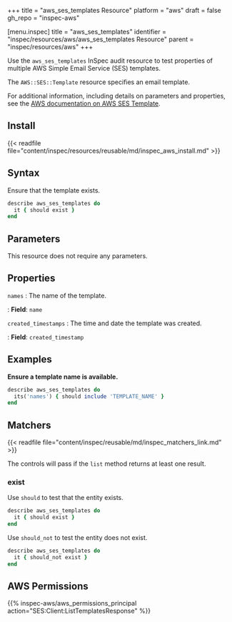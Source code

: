 +++
title = "aws_ses_templates Resource"
platform = "aws"
draft = false
gh_repo = "inspec-aws"

[menu.inspec]
title = "aws_ses_templates"
identifier = "inspec/resources/aws/aws_ses_templates Resource"
parent = "inspec/resources/aws"
+++

Use the `aws_ses_templates` InSpec audit resource to test properties of multiple AWS Simple Email Service (SES) templates.

The `AWS::SES::Template` resource specifies an email template.

For additional information, including details on parameters and properties, see the [AWS documentation on AWS SES Template](https://docs.aws.amazon.com/AWSCloudFormation/latest/UserGuide/aws-resource-ses-template.html).

## Install

{{< readfile file="content/inspec/resources/reusable/md/inspec_aws_install.md" >}}

## Syntax

Ensure that the template exists.

```ruby
describe aws_ses_templates do
  it { should exist }
end
```

## Parameters

This resource does not require any parameters.

## Properties

`names`
: The name of the template.

: **Field**: `name`

`created_timestamps`
: The time and date the template was created.

: **Field**: `created_timestamp`

## Examples

**Ensure a template name is available.**

```ruby
describe aws_ses_templates do
  its('names') { should include 'TEMPLATE_NAME' }
end
```

## Matchers

{{< readfile file="content/inspec/reusable/md/inspec_matchers_link.md" >}}

The controls will pass if the `list` method returns at least one result.

### exist

Use `should` to test that the entity exists.

```ruby
describe aws_ses_templates do
  it { should exist }
end
```

Use `should_not` to test the entity does not exist.

```ruby
describe aws_ses_templates do
  it { should_not exist }
end
```

## AWS Permissions

{{% inspec-aws/aws_permissions_principal action="SES:Client:ListTemplatesResponse" %}}
